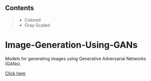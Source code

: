 ## Contents 
> - Colored
> - Gray-Scaled
# Image-Generation-Using-GANs

Models for generating images using Generative Adversarial Networks (GANs).

[Click here](https://drive.google.com/drive/folders/1SnskTT3HkuhARdO4dAchqdpNR-WzOQbx?usp=sharing)
